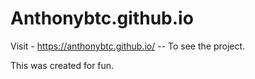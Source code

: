 # Anthonybtc.github.io

Visit - https://anthonybtc.github.io/ -- To see the project. 

This was created for fun.
